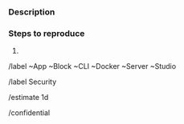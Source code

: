 ### Description

<!-- Add a textual description of the security issue. -->

### Steps to reproduce

<!-- Add a step by step guide describing how to trigger this issue. -->

1.

<!-- Remove the labels that don’t apply. -->

/label ~App ~Block ~CLI ~Docker ~Server ~Studio

/label Security

/estimate 1d

/confidential
